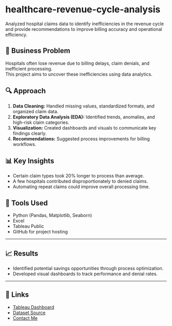 # healthcare-revenue-cycle-analysis
Analyzed hospital claims data to identify inefficiencies in the revenue cycle and provide recommendations to improve billing accuracy and operational efficiency.

## 🏥 Business Problem
Hospitals often lose revenue due to billing delays, claim denials, and inefficient processing.  
This project aims to uncover these inefficiencies using data analytics.

## 🔍 Approach
1. **Data Cleaning:** Handled missing values, standardized formats, and organized claim data.  
2. **Exploratory Data Analysis (EDA):** Identified trends, anomalies, and high-risk claim categories.  
3. **Visualization:** Created dashboards and visuals to communicate key findings clearly.  
4. **Recommendations:** Suggested process improvements for billing workflows.

## 📊 Key Insights
- Certain claim types took 20% longer to process than average.  
- A few hospitals contributed disproportionately to denied claims.  
- Automating repeat claims could improve overall processing time.

## 🧠 Tools Used
- Python (Pandas, Matplotlib, Seaborn)
- Excel
- Tableau Public
- GitHub for project hosting

---

## 📈 Results
- Identified potential savings opportunities through process optimization.  
- Developed visual dashboards to track performance and denial rates.

---

## 🔗 Links
- [Tableau Dashboard](https://public.tableau.com/app/profile/yourlink)
- [Dataset Source](https://data.cms.gov/)  
- [Contact Me](https://www.linkedin.com/in/yourname/)
